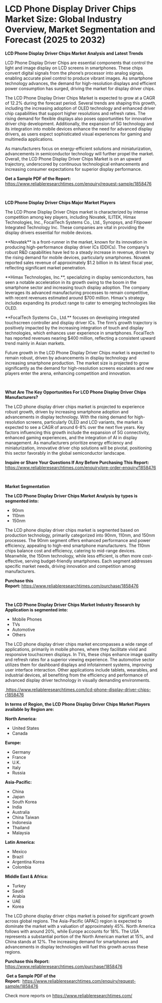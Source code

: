 <p><h1>LCD Phone Display Driver Chips Market Size: Global Industry Overview, Market Segmentation and Forecast (2025 to 2032)</h1></p><p><strong>LCD Phone Display Driver Chips Market Analysis and Latest Trends</strong></p>
<p><p>LCD Phone Display Driver Chips are essential components that control the light and image display on LCD screens in smartphones. These chips convert digital signals from the phone’s processor into analog signals, enabling accurate pixel control to produce vibrant images. As smartphone technology advances, the demand for high-resolution displays and efficient power consumption has surged, driving the market for display driver chips.</p><p>The LCD Phone Display Driver Chips Market is expected to grow at a CAGR of 12.2% during the forecast period. Several trends are shaping this growth, including the increasing adoption of OLED technology and enhanced driver chip capabilities that support higher resolutions and refresh rates. The rising demand for flexible displays also poses opportunities for innovative driver chip development. Additionally, the expansion of 5G technology and its integration into mobile devices enhance the need for advanced display drivers, as users expect sophisticated visual experiences for gaming and multimedia applications.</p><p>As manufacturers focus on energy-efficient solutions and miniaturization, advancements in semiconductor technology will further propel the market. Overall, the LCD Phone Display Driver Chips Market is on an upward trajectory, underscored by continuous technological enhancements and increasing consumer expectations for superior display performance.</p></p>
<p><strong>Get a Sample PDF of the Report:&nbsp;</strong> <a href="https://www.reliableresearchtimes.com/enquiry/request-sample/1858476?utm_campaign=2123&utm_medium=2&utm_source=Github&utm_content=ia&utm_term=13022025&utm_id=lcd-phone-display-driver-chips">https://www.reliableresearchtimes.com/enquiry/request-sample/1858476</a></p>
<p>&nbsp;</p>
<p><strong>LCD Phone Display Driver Chips Major Market Players</strong></p>
<p><p>The LCD Phone Display Driver Chips market is characterized by intense competition among key players, including Novatek, ILITEK, Himax Technologies, Inc., FocalTech Systems Co., Ltd., Synopsys, and Fitipower Integrated Technology Inc. These companies are vital in providing the display drivers essential for mobile devices.</p><p>**Novatek** is a front-runner in the market, known for its innovation in producing high-performance display driver ICs (DDICs). The company's robust R&D capabilities have led to a steady increase in revenue, driven by the rising demand for mobile devices, particularly smartphones. Novatek reported sales revenue of approximately $1.2 billion in its latest fiscal year, reflecting significant market penetration.</p><p>**Himax Technologies, Inc.**, specializing in display semiconductors, has seen a notable acceleration in its growth owing to the boom in the smartphone sector and increasing touch display adoption. The company leverages its advanced manufacturing processes to remain competitive, with recent revenues estimated around $700 million. Himax's strategy includes expanding its product range to cater to emerging technologies like OLED.</p><p>**FocalTech Systems Co., Ltd.** focuses on developing integrated touchscreen controller and display driver ICs. The firm’s growth trajectory is positively impacted by the increasing integration of touch and display technologies, which enhances user experience in smartphones. FocalTech has reported revenues nearing $400 million, reflecting a consistent upward trend mainly in Asian markets.</p><p>Future growth in the LCD Phone Display Driver Chips market is expected to remain robust, driven by advancements in display technology and increasing smartphone production. The market size is projected to grow significantly as the demand for high-resolution screens escalates and new players enter the arena, enhancing competition and innovation.</p></p>
<p>&nbsp;</p>
<p><strong>What Are The Key Opportunities For LCD Phone Display Driver Chips Manufacturers?</strong></p>
<p><p>The LCD phone display driver chips market is projected to experience robust growth, driven by increasing smartphone adoption and advancements in display technology. With the rising demand for high-resolution screens, particularly OLED and LCD variants, the market is expected to see a CAGR of around 6-8% over the next five years. Key factors influencing this growth include the expansion of 5G connectivity, enhanced gaming experiences, and the integration of AI in display management. As manufacturers prioritize energy efficiency and miniaturization, innovative driver chip solutions will be pivotal, positioning this sector favorably in the global semiconductor landscape.</p></p>
<p><strong>Inquire or Share Your Questions If Any Before Purchasing This Report:</strong> <a href="https://www.reliableresearchtimes.com/enquiry/pre-order-enquiry/1858476?utm_campaign=2123&utm_medium=2&utm_source=Github&utm_content=ia&utm_term=13022025&utm_id=lcd-phone-display-driver-chips">https://www.reliableresearchtimes.com/enquiry/pre-order-enquiry/1858476</a></p>
<p>&nbsp;</p>
<p><strong>Market Segmentation</strong></p>
<p><strong>The LCD Phone Display Driver Chips Market Analysis by types is segmented into:</strong></p>
<p><ul><li>90nm</li><li>110nm</li><li>150nm</li></ul></p>
<p><p>The LCD phone display driver chips market is segmented based on production technology, primarily categorized into 90nm, 110nm, and 150nm processes. The 90nm segment offers enhanced performance and power efficiency, appealing to high-end smartphone manufacturers. The 110nm chips balance cost and efficiency, catering to mid-range devices. Meanwhile, the 150nm technology, while less efficient, is often more cost-effective, serving budget-friendly smartphones. Each segment addresses specific market needs, driving innovation and competition among manufacturers.</p></p>
<p><strong>Purchase this Report:&nbsp;</strong><a href="https://www.reliableresearchtimes.com/purchase/1858476?utm_campaign=2123&utm_medium=2&utm_source=Github&utm_content=ia&utm_term=13022025&utm_id=lcd-phone-display-driver-chips">https://www.reliableresearchtimes.com/purchase/1858476</a></p>
<p>&nbsp;</p>
<p><strong>The LCD Phone Display Driver Chips Market Industry Research by Application is segmented into:</strong></p>
<p><ul><li>Mobile Phones</li><li>TVs</li><li>Automotive</li><li>Others</li></ul></p>
<p><p>The LCD phone display driver chips market encompasses a wide range of applications, primarily in mobile phones, where they facilitate vivid and responsive touchscreen displays. In TVs, these chips enhance image quality and refresh rates for a superior viewing experience. The automotive sector utilizes them for dashboard displays and infotainment systems, improving user interface interaction. Other applications include tablets, wearables, and industrial devices, all benefiting from the efficiency and performance of advanced display driver technology in visually demanding environments.</p></p>
<p><a href="https://www.reliableresearchtimes.com/lcd-phone-display-driver-chips-r1858476?utm_campaign=2123&utm_medium=2&utm_source=Github&utm_content=ia&utm_term=13022025&utm_id=lcd-phone-display-driver-chips">&nbsp;https://www.reliableresearchtimes.com/lcd-phone-display-driver-chips-r1858476</a></p>
<p><strong>In terms of Region, the LCD Phone Display Driver Chips Market Players available by Region are:</strong></p>
<p>
    <p> <strong> North America: </strong>
        <ul>
            <li>United States</li>
            <li>Canada</li>
        </ul>
        </p> 
    <p> <strong> Europe: </strong>
        <ul>
            <li>Germany</li>
            <li>France</li>
            <li>U.K.</li>
            <li>Italy</li>
            <li>Russia</li>
        </ul>
        </p> 
    <p> <strong> Asia-Pacific: </strong>
        <ul>
            <li>China</li>
            <li>Japan</li>
            <li>South Korea</li>
            <li>India</li>
            <li>Australia</li>
            <li>China Taiwan</li>
            <li>Indonesia</li>
            <li>Thailand</li>
            <li>Malaysia</li>
        </ul>
        </p> 
    <p> <strong> Latin America: </strong>
        <ul>
            <li>Mexico</li>
            <li>Brazil</li>
            <li>Argentina Korea</li>
            <li>Colombia</li>
        </ul>
        </p> 
    <p> <strong> Middle East & Africa: </strong>
        <ul>
            <li>Turkey</li>
            <li>Saudi</li>
            <li>Arabia</li>
            <li>UAE</li>
            <li>Korea</li>
        </ul>
    </p>
    </p>
<p><p>The LCD phone display driver chips market is poised for significant growth across global regions. The Asia-Pacific (APAC) region is expected to dominate the market with a valuation of approximately 45%. North America follows with around 20%, while Europe accounts for 18%. The USA represents a substantial portion of the North American market at 15%, and China stands at 12%. The increasing demand for smartphones and advancements in display technologies will fuel this growth across these regions.</p></p>
<p><strong>Purchase this Report: </strong><a href="https://www.reliableresearchtimes.com/purchase/1858476?utm_campaign=2123&utm_medium=2&utm_source=Github&utm_content=ia&utm_term=13022025&utm_id=lcd-phone-display-driver-chips">https://www.reliableresearchtimes.com/purchase/1858476</a></p>
<p>&nbsp;<strong>Get a Sample PDF of the Report:&nbsp;&nbsp;</strong><a href="https://www.reliableresearchtimes.com/enquiry/request-sample/1858476?utm_campaign=2123&utm_medium=2&utm_source=Github&utm_content=ia&utm_term=13022025&utm_id=lcd-phone-display-driver-chips">https://www.reliableresearchtimes.com/enquiry/request-sample/1858476</a></p>
<p><strong></strong></p>
<p>Check more reports on <a href="https://www.reliableresearchtimes.com/?utm_campaign=2123&utm_medium=2&utm_source=Github&utm_content=ia&utm_term=13022025&utm_id=lcd-phone-display-driver-chips">https://www.reliableresearchtimes.com/</a></p>
